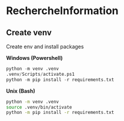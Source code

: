# RechercheInformation

## Create venv

Create env and install packages

**Windows (Powershell)**

```python
python -m venv .venv
.venv/Scripts/activate.ps1
python -m pip install -r requirements.txt
```

**Unix (Bash)**

```bash
python -m venv .venv
source .venv/bin/activate
python -m pip install -r requirements.txt
```
